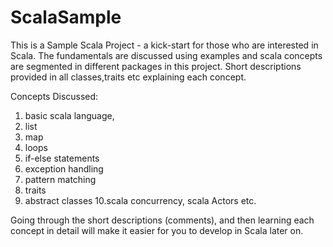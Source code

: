 ScalaSample
===========
This is a Sample Scala Project - a kick-start for those who are interested in Scala.
The fundamentals are discussed using examples and scala concepts are segmented in different packages in this project.
Short descriptions provided in all classes,traits etc explaining each concept.

Concepts Discussed:

1. basic scala language,
2. list
3. map
4. loops
5. if-else statements
6. exception handling
7. pattern matching
8. traits
9. abstract classes
10.scala concurrency, scala Actors etc.

Going through the short descriptions (comments), and then learning each concept in detail will make it easier for you to develop in Scala later on.
